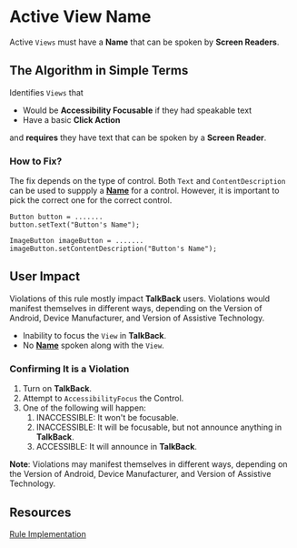 # Active View Name

Active `Views` must have a **Name** that can be spoken by **Screen Readers**.

## The Algorithm in Simple Terms

Identifies `Views` that 

- Would be **Accessibility Focusable** if they had speakable text
- Have a basic **Click Action**

and **requires** they have text that can be spoken by a **Screen Reader**. 

### How to Fix?

The fix depends on the type of control. Both `Text` and `ContentDescription` can be used to 
suppply a [**Name**](name-role-value.md#Name) for a control. However, it is important to pick 
the correct one for the correct control.

```
Button button = .......
button.setText("Button's Name");

ImageButton imageButton = .......
imageButton.setContentDescription("Button's Name");
```

## User Impact

Violations of this rule mostly impact **TalkBack** users. Violations would manifest themselves
in different ways, depending on the Version of Android, Device Manufacturer, and Version of
Assistive Technology.

- Inability to focus the `View` in **TalkBack**.
- No [**Name**](name-role-value.md#Name) spoken along with the `View`.

### Confirming It is a Violation

1. Turn on **TalkBack**.
2. Attempt to `AccessibilityFocus` the Control.
3. One of the following will happen:
    1. INACCESSIBLE: It won't be focusable.
    2. INACCESSIBLE: It will be focusable, but not announce anything in **TalkBack**.
    3. ACCESSIBLE: It will announce in **TalkBack**.

**Note**: Violations may manifest themselves in different ways, depending on the Version of Android, 
Device Manufacturer, and Version of Assistive Technology.

## Resources

[Rule Implementation](https://github.com/dequelabs/axe-android/blob/5cbbddd48be53af11c82406d670dd199a5548f3b/src/main/java/com/deque/axe/android/rules/hierarchy/ActiveViewName.java)
